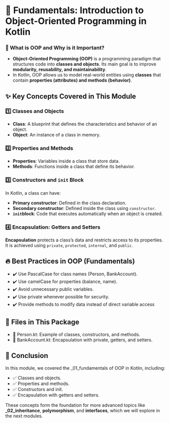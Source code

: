 # 📌 Fundamentals: Introduction to Object-Oriented Programming in Kotlin
### 📖 What is OOP and Why is it Important?

- **Object-Oriented Programming (OOP)** is a programming paradigm that structures code into **classes and objects**. Its main goal is to improve **modularity, reusability, and maintainability**.
- In Kotlin, OOP allows us to model real-world entities using **classes** that contain **properties (attributes) and methods (behavior)**.

## ✨ Key Concepts Covered in This Module

### 1️⃣ Classes and Objects

- **Class**: A blueprint that defines the characteristics and behavior of an object.
- **Object**: An instance of a class in memory.

### 2️⃣ Properties and Methods

- **Properties**: Variables inside a class that store data.
- **Methods**: Functions inside a class that define its behavior.

### 3️⃣ Constructors and `init` Block
In Kotlin, a class can have:

- **Primary constructor**: Defined in the class declaration.
- **Secondary constructor**: Defined inside the class using `constructor`.
- **`init`block**: Code that executes automatically when an object is created.

### 4️⃣ Encapsulation: Getters and Setters

**Encapsulation** protects a class’s data and restricts access to its properties. 
It is achieved using `private`, `protected`, `internal`, and `public`.

## 🔥 Best Practices in OOP (Fundamentals)
- ✔️ Use PascalCase for class names (Person, BankAccount).
- ✔️ Use camelCase for properties (balance, name).
- ✔️ Avoid unnecessary public variables.
- ✔️ Use private whenever possible for security.
- ✔️ Provide methods to modify data instead of direct variable access

## 📂 Files in This Package
- 📌 Person.kt: Example of classes, constructors, and methods.
- 📌 BankAccount.kt: Encapsulation with private, getters, and setters.

## 🚀 Conclusion
In this module, we covered the _01_fundamentals of OOP in Kotlin, including:

- ✅ Classes and objects.
- ✅ Properties and methods.
- ✅ Constructors and init.
- ✅ Encapsulation with getters and setters.

These concepts form the foundation for more advanced topics like **_02_inheritance**, **polymorphism**, and **interfaces**, which we will explore in the next modules.